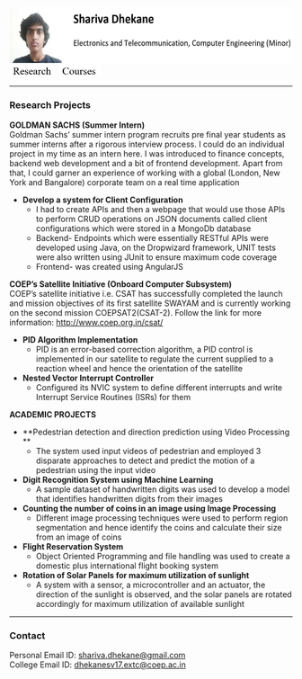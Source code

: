 <img src=me.JPG height="100"/>[<img src = button_without_border/research.JPG width="80">](/research.md)
[<img src = button_without_border/courses.JPG width="80">](/courses.md)

___
### Research Projects
**GOLDMAN SACHS (Summer Intern)** <br>
Goldman Sachs’ summer intern program recruits pre final year students as summer interns after a rigorous interview process. I could do an individual project in my time as an intern here. I was introduced to finance concepts, backend web development and a bit of frontend development. Apart from that, I could garner an experience of working with a global (London, New York and Bangalore) corporate team on a real time application
- **Develop a system for Client Configuration**
    - I had to create APIs and then a webpage that would use those APIs to perform CRUD operations on JSON documents called client configurations which were stored in a MongoDb database
    -	Backend- Endpoints which were essentially RESTful APIs were developed using Java, on the Dropwizard framework, UNIT tests were also written using JUnit to ensure maximum code coverage
    -	Frontend- was created using AngularJS

**COEP’s Satellite Initiative (Onboard Computer Subsystem)**<br>
COEP’s satellite initiative i.e. CSAT has successfully completed the launch and mission objectives of its first satellite SWAYAM and is currently working on the second mission COEPSAT2(CSAT-2). Follow the link for more information: http://www.coep.org.in/csat/ 
-	**PID Algorithm Implementation**
    -	PID is an error-based correction algorithm, a PID control is implemented in our satellite to regulate the current supplied to a reaction wheel and hence the orientation of the satellite
-	**Nested Vector Interrupt Controller**
    -	Configured its NVIC system to define different interrupts and write Interrupt Service Routines (ISRs) for them

**ACADEMIC PROJECTS**<br>
-	**Pedestrian detection and direction prediction using Video Processing **
    -	The system used input videos of pedestrian and employed 3 disparate approaches to detect and predict the motion of a pedestrian using the input video
-	**Digit Recognition System using Machine Learning**
    -	A sample dataset of handwritten digits was used to develop a model that identifies handwritten digits from their images
-	**Counting the number of coins in an image using Image Processing**
    -	Different image processing techniques were used to perform region segmentation and hence identify the coins and calculate their size from an image of coins
-	**Flight Reservation System**
    -	Object Oriented Programming and file handling was used to create a domestic plus international flight booking system
-	**Rotation of Solar Panels for maximum utilization of sunlight**
    -	A system with a sensor, a microcontroller and an actuator, the direction of the sunlight is observed, and the solar panels are rotated accordingly for maximum utilization of available sunlight


___
### Contact
Personal Email ID: shariva.dhekane@gmail.com <br>
College Email ID: dhekanesv17.extc@coep.ac.in

